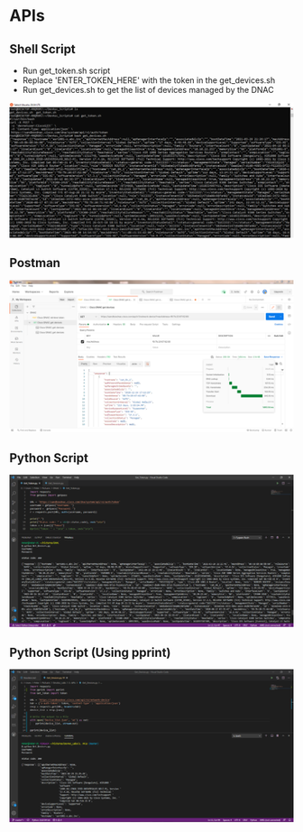 # APIs 

## Shell Script

* Run get_token.sh script
* Replace 'ENTER_TOKEN_HERE' with the token in the get_devices.sh
* Run get_devices.sh to get the list of devices managed by the DNAC

![img-1](https://github.com/Peter2220/DevAsc_Labs/raw/master/2.%20APIs/Shell%20Script%20Output.png)



## Postman
![img-2](https://github.com/Peter2220/DevAsc_Labs/raw/main/2.%20APIs/Postman%20Output.png)



## Python Script
![img-3](https://github.com/Peter2220/DevAsc_Labs/raw/main/2.%20APIs/Python%20Output.png)



## Python Script (Using pprint)
![img-4](https://github.com/Peter2220/DevAsc_Labs/raw/main/2.%20APIs/Python%20Output%20(Using%20pprint).png)
